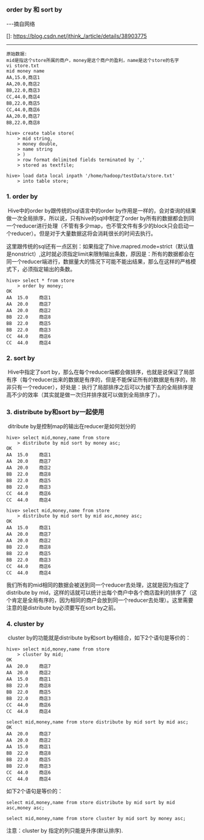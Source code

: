 ### order by 和 sort by

---摘自网络

[]: https://blog.csdn.net/jthink_/article/details/38903775

------

```
原始数据:
mid是指这个store所属的商户，money是这个商户的盈利，name是这个store的名字
vi store.txt
mid money name
AA,15.0,商店1
AA,20.0,商店2
BB,22.0,商店3
CC,44.0,商店4
BB,22.0,商店5
CC,44.0,商店6
AA,20.0,商店7
BB,22.0,商店8
```

```
hive> create table store(
    > mid string,
    > money double,
    > name string
    > )
    > row format delimited fields terminated by ','
    > stored as textfile;
    
hive> load data local inpath '/home/hadoop/testData/store.txt'
    > into table store;
```

### 1. order by

​    Hive中的order by跟传统的sql语言中的order by作用是一样的，会对查询的结果做一次全局排序，所以说，只有hive的sql中制定了order by所有的数据都会到同一个reducer进行处理（不管有多少map，也不管文件有多少的block只会启动一个reducer）。但是对于大量数据这将会消耗很长的时间去执行。

​    这里跟传统的sql还有一点区别：如果指定了hive.mapred.mode=strict（默认值是nonstrict）,这时就必须指定limit来限制输出条数，原因是：所有的数据都会在同一个reducer端进行，数据量大的情况下可能不能出结果，那么在这样的严格模式下，必须指定输出的条数。

```
hive> select * from store
    > order by money;
OK
AA	15.0	商店1
AA	20.0	商店7
AA	20.0	商店2
BB	22.0	商店8
BB	22.0	商店5
BB	22.0	商店3
CC	44.0	商店6
CC	44.0	商店4
```

### 2. sort by

​    Hive中指定了sort by，那么在每个reducer端都会做排序，也就是说保证了局部有序（每个reducer出来的数据是有序的，但是不能保证所有的数据是有序的，除非只有一个reducer），好处是：执行了局部排序之后可以为接下去的全局排序提高不少的效率（其实就是做一次归并排序就可以做到全局排序了）。

### 3. distribute by和sort by一起使用

​    ditribute by是控制map的输出在reducer是如何划分的

```
hive> select mid,money,name from store
    > distribute by mid sort by money asc;
OK
AA	15.0	商店1
AA	20.0	商店7
AA	20.0	商店2
BB	22.0	商店8
BB	22.0	商店5
BB	22.0	商店3
CC	44.0	商店6
CC	44.0	商店4
```

```
hive> select mid,money,name from store
    > distribute by mid sort by mid asc,money asc;
OK
AA	15.0	商店1
AA	20.0	商店7
AA	20.0	商店2
BB	22.0	商店8
BB	22.0	商店5
BB	22.0	商店3
CC	44.0	商店6
CC	44.0	商店4
```

我们所有的mid相同的数据会被送到同一个reducer去处理，这就是因为指定了distribute by mid，这样的话就可以统计出每个商户中各个商店盈利的排序了（这个肯定是全局有序的，因为相同的商户会放到同一个reducer去处理）。这里需要注意的是distribute by必须要写在sort by之前。

### 4. cluster by

​    cluster by的功能就是distribute by和sort by相结合，如下2个语句是等价的：

```
hive> select mid,money,name from store
    > cluster by mid;
OK
AA	20.0	商店7
AA	20.0	商店2
AA	15.0	商店1
BB	22.0	商店8
BB	22.0	商店5
BB	22.0	商店3
CC	44.0	商店6
CC	44.0	商店4
```

```
select mid,money,name from store distribute by mid sort by mid asc;
OK
AA	20.0	商店7
AA	20.0	商店2
AA	15.0	商店1
BB	22.0	商店8
BB	22.0	商店5
BB	22.0	商店3
CC	44.0	商店6
CC	44.0	商店4
```

如下2个语句是等价的：

```
select mid,money,name from store distribute by mid sort by mid asc,money asc;
```

```
select mid,money,name from store cluster by mid sort by money asc;
```

注意：cluster by 指定的列只能是升序(默认排序).